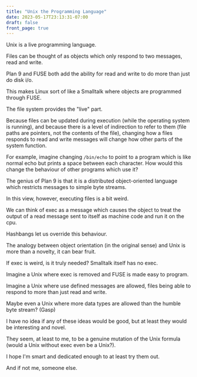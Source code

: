 ```yaml
---
title: "Unix the Programming Language"
date: 2023-05-17T23:13:31-07:00
draft: false
front_page: true
---
```


Unix is a live programming language.

Files can be thought of as objects which only respond to two messages, read and write.

Plan 9 and FUSE both add the ability for read and write to do more than just do disk i/o.

This makes Linux sort of like a Smalltalk where objects are programmed through FUSE.

The file system provides the "live" part.

Because files can be updated during execution (while the operating system is running),
and because there is a level of indirection to refer to them (file paths are pointers, not the contents of the file),
changing how a files responds to read and write messages will change how other parts of the system function.

For example, imagine changing `/bin/echo` to point to a program which is like normal echo but prints a space between each character.
How would this change the behaviour of other programs which use it?

The genius of Plan 9 is that it is a distributed object-oriented language which restricts messages to simple byte streams.

In this view, however, executing files is a bit weird.

We can think of exec as a message which causes the object to treat the output of a read message sent to itself as machine code and run it on the cpu.

Hashbangs let us override this behaviour.

The analogy between object orientation (in the original sense) and Unix is more than a novelty, it can bear fruit.

If exec is weird, is it truly needed? Smalltalk itself has no exec.

Imagine a Unix where exec is removed and FUSE is made easy to program.

Imagine a Unix where use defined messages are allowed, files being able to respond to more than just read and write.

Maybe even a Unix where more data types are allowed than the humble byte stream? (Gasp)

I have no idea if any of these ideas would be good, but at least they would be interesting and novel.

They seem, at least to me, to be a genuine mutation of the Unix formula (would a Unix without exec even be a Unix?).

I hope I'm smart and dedicated enough to at least try them out.

And if not me, someone else.
